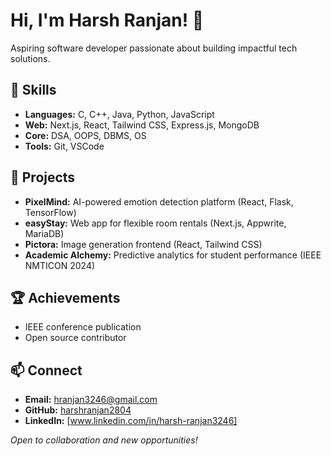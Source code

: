 # Hi, I'm Harsh Ranjan! 👋

Aspiring software developer passionate about building impactful tech solutions.

## 🚀 Skills
- **Languages:** C, C++, Java, Python, JavaScript
- **Web:** Next.js, React, Tailwind CSS, Express.js, MongoDB
- **Core:** DSA, OOPS, DBMS, OS
- **Tools:** Git, VSCode

## 🌟 Projects
- **PixelMind:** AI-powered emotion detection platform (React, Flask, TensorFlow)
- **easyStay:** Web app for flexible room rentals (Next.js, Appwrite, MariaDB)
- **Pictora:** Image generation frontend (React, Tailwind CSS)
- **Academic Alchemy:** Predictive analytics for student performance (IEEE NMTICON 2024)

## 🏆 Achievements
- IEEE conference publication
- Open source contributor

## 📫 Connect
- **Email:** hranjan3246@gmail.com
- **GitHub:** [harshranjan2804](https://github.com/harshranjan2804)
- **LinkedIn:** [www.linkedin.com/in/harsh-ranjan3246]

*Open to collaboration and new opportunities!*
